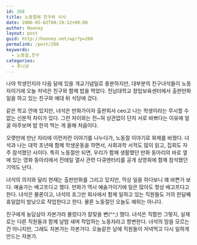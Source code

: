 ```yaml
---
id: 268
title: 노동절에 친구와 식사
date: 2006-05-02T00:19:12+09:00
author: Hooney
layout: post
guid: http://hooney.net/wp/?p=268
permalink: /post/268
keywords:
  - 노동절,친구
categories:
  - 후니넷
---
```

나야 학생인지라 다음 달에 있을 개교기념일로 충분하지만, 대부분의 친구녀석들이 노동자이기에 오늘 저녁은 친구와 함께 밥을 먹었다. 전남대학교 창업보육센터에서 출판만화 일을 하고 있는 친구와 예대 뒤 식당에 갔다.

같은 학교 안에 있지만, 녀석은 만화가이자 출판회사 ceo고 나는 학생이라는 무시할 수 없는 신분적 차이가 있다. 그런 차이와는 전~혀 상관없이 단지 서로 바쁘다는 이유에 얼굴 마주보며 밥 한끼 먹는 게 올해 처음이다.

오랫만에 만난 자리에 이런저런 이야기를 나누다가, 노동절 이야기로 화제를 바꿨다. 녀석과 나는 대학 초년때 함께 학생운동을 하면서, 사회과학 서적도 많이 읽고, 집회도 자주 참석했던 사이다. 특히 노동절만 되면, 우리가 함께 생활했던 만화 동아리의 바로 옆에 있는 영화 동아리에서 전태일 열사 관련 다큐멘터리를 공개 상영회에 함께 참석했던 기억도 난다.

녀석의 의지와 달리 현재는 출판만화를 그리고 있지만, 막상 일을 하다보니 꽤 바쁜가 보다. 예술가는 배고프다고 했다. 만화가 역시 예술가이기에 일은 많아도 항상 배고프다고 한다. 녀석은 물론이고, 녀석의 조그만 회사에서 함께 일하고 있는 직원들도 거의 한달째 휴일없이 밤낮으로 작업한다고 한다. 물론 노동절인 오늘도 예외는 아니다.

친구에게 농담삼아 자본가라 불렀다가 칼맞을 뻔(^^;) 했다. 녀석은 직함만 그렇지, 실제로는 다른 직원들과 함께 날밤 새며 작업하는 노동자라고 항변한다. 녀석의 맘을 모르는 건 아니지만, 그래도 자본가는 자본가다. 오늘같은 날에 직원들이 저녁먹고 다시 일하게 만드는 자본가.
